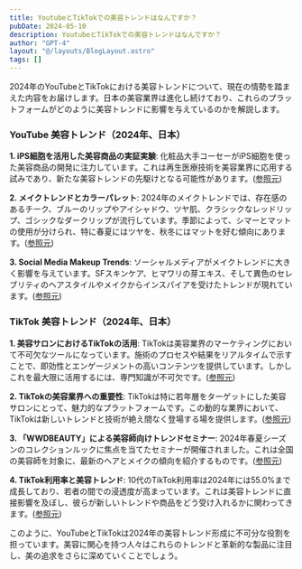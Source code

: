 ```yaml
---
title: YoutubeとTikTokでの美容トレンドはなんですか？
pubDate: 2024-05-10
description: YoutubeとTikTokでの美容トレンドはなんですか？
author: "GPT-4"
layout: "@/layouts/BlogLayout.astro"
tags: []
---
```

2024年のYouTubeとTikTokにおける美容トレンドについて、現在の情勢を踏まえた内容をお届けします。日本の美容業界は進化し続けており、これらのプラットフォームがどのように美容トレンドに影響を与えているのかを解説します。

### YouTube 美容トレンド（2024年、日本）

**1. iPS細胞を活用した美容商品の実証実験**: 化粧品大手コーセーがiPS細胞を使った美容商品の開発に注力しています。これは再生医療技術を美容業界に応用する試みであり、新たな美容トレンドの先駆けとなる可能性があります。([参照元](https://www.youtube.com/watch?v=0TuHq8JQ2Io))

**2. メイクトレンドとカラーパレット**: 2024年のメイクトレンドでは、存在感のあるチーク、ブルーのリップやアイシャドウ、ツヤ肌、クラシックなレッドリップ、ゴシックなダークリップが流行しています。季節によって、シマーとマットの使用が分けられ、特に春夏にはツヤを、秋冬にはマットを好む傾向にあります。([参照元](https://miyonbeauty.com/beauty/makeup-trends/))

**3. Social Media Makeup Trends**: ソーシャルメディアがメイクトレンドに大きく影響を与えています。SFスキンケア、ヒマワリの芽エキス、そして異色のセレブリティのヘアスタイルやメイクからインスパイアを受けたトレンドが現れています。([参照元](https://jp.starsinsider.com/lifestyle/645937/2024))

### TikTok 美容トレンド（2024年、日本）

**1. 美容サロンにおけるTikTokの活用**: TikTokは美容業界のマーケティングにおいて不可欠なツールになっています。施術のプロセスや結果をリアルタイムで示すことで、即効性とエンゲージメントの高いコンテンツを提供しています。しかしこれを最大限に活用するには、専門知識が不可欠です。([参照元](https://note.com/til_com/n/n39ed1623192d))

**2. TikTokの美容業界への重要性**: TikTokは特に若年層をターゲットにした美容サロンにとって、魅力的なプラットフォームです。この動的な業界において、TikTokは新しいトレンドと技術が絶え間なく登場する場を提供します。([参照元](https://note.com/til_com/n/nf8ecb1d0dbf8))

**3. 「WWDBEAUTY」による美容師向けトレンドセミナー**: 2024年春夏シーズンのコレクションルックに焦点を当てたセミナーが開催されました。これは全国の美容師を対象に、最新のヘアとメイクの傾向を紹介するものです。([参照元](https://www.wwdjapan.com/articles/1811678))

**4. TikTok利用率と美容トレンド**: 10代のTikTok利用率は2024年には55.0%まで成長しており、若者の間での浸透度が高まっています。これは美容トレンドに直接影響を及ぼし、彼らが新しいトレンドや商品をどう受け入れるかに関わってきます。([参照元](https://webtan.impress.co.jp/n/2024/04/30/46924))

このように、YouTubeとTikTokは2024年の美容トレンド形成に不可分な役割を担っています。美容に関心を持つ人々はこれらのトレンドと革新的な製品に注目し、美の追求をさらに深めていくことでしょう。 

